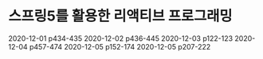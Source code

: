 # 스프링5를 활용한 리액티브 프로그래밍

2020-12-01 p434-435
2020-12-02 p436-445
2020-12-03 p122-123
2020-12-04 p457-474
2020-12-05 p152-174
2020-12-05 p207-222
